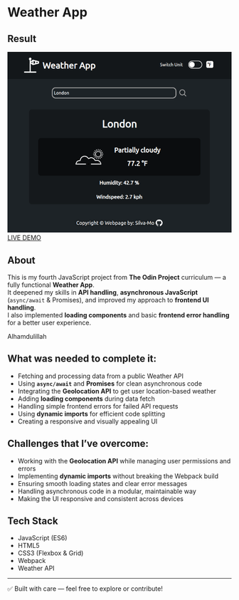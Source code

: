 # Weather App

## Result

![preview page](./src/imgs/preview.png)  
[LIVE DEMO](https://silva-mo.github.io/weather-app)

## About

This is my fourth JavaScript project from **The Odin Project** curriculum — a fully functional **Weather App**.  
It deepened my skills in **API handling**, **asynchronous JavaScript** (`async/await` & Promises), and improved my approach to **frontend UI handling**.  
I also implemented **loading components** and basic **frontend error handling** for a better user experience.

Alhamdulillah

## What was needed to complete it:

- Fetching and processing data from a public Weather API
- Using **`async/await`** and **Promises** for clean asynchronous code
- Integrating the **Geolocation API** to get user location-based weather
- Adding **loading components** during data fetch
- Handling simple frontend errors for failed API requests
- Using **dynamic imports** for efficient code splitting
- Creating a responsive and visually appealing UI

## Challenges that I’ve overcome:

- Working with the **Geolocation API** while managing user permissions and errors
- Implementing **dynamic imports** without breaking the Webpack build
- Ensuring smooth loading states and clear error messages
- Handling asynchronous code in a modular, maintainable way
- Making the UI responsive and consistent across devices

## Tech Stack

- JavaScript (ES6)
- HTML5
- CSS3 (Flexbox & Grid)
- Webpack
- Weather API

---

✅ Built with care — feel free to explore or contribute!
